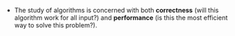 - The study of algorithms is concerned with both **correctness** (will this algorithm work for all input?) and **performance** (is this the most efficient way to solve this problem?).